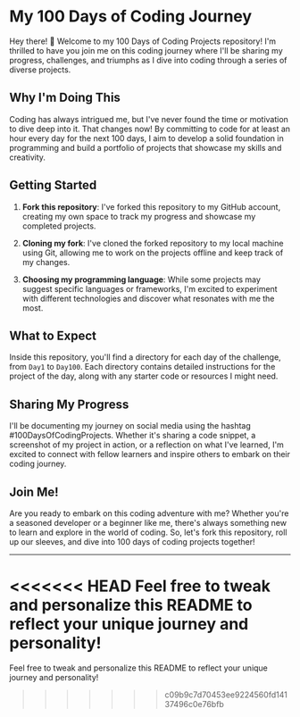 # My 100 Days of Coding Journey

Hey there! 👋 Welcome to my 100 Days of Coding Projects repository! I'm thrilled to have you join me on this coding journey where I'll be sharing my progress, challenges, and triumphs as I dive into coding through a series of diverse projects.

## Why I'm Doing This

Coding has always intrigued me, but I've never found the time or motivation to dive deep into it. That changes now! By committing to code for at least an hour every day for the next 100 days, I aim to develop a solid foundation in programming and build a portfolio of projects that showcase my skills and creativity.

## Getting Started

1. **Fork this repository**: I've forked this repository to my GitHub account, creating my own space to track my progress and showcase my completed projects.

2. **Cloning my fork**: I've cloned the forked repository to my local machine using Git, allowing me to work on the projects offline and keep track of my changes.

3. **Choosing my programming language**: While some projects may suggest specific languages or frameworks, I'm excited to experiment with different technologies and discover what resonates with me the most.

## What to Expect

Inside this repository, you'll find a directory for each day of the challenge, from `Day1` to `Day100`. Each directory contains detailed instructions for the project of the day, along with any starter code or resources I might need.

## Sharing My Progress

I'll be documenting my journey on social media using the hashtag #100DaysOfCodingProjects. Whether it's sharing a code snippet, a screenshot of my project in action, or a reflection on what I've learned, I'm excited to connect with fellow learners and inspire others to embark on their coding journey.

## Join Me!

Are you ready to embark on this coding adventure with me? Whether you're a seasoned developer or a beginner like me, there's always something new to learn and explore in the world of coding. So, let's fork this repository, roll up our sleeves, and dive into 100 days of coding projects together!

---

<<<<<<< HEAD
Feel free to tweak and personalize this README to reflect your unique journey and personality!
=======
Feel free to tweak and personalize this README to reflect your unique journey and personality!
>>>>>>> c09b9c7d70453ee9224560fd14137496c0e76bfb

